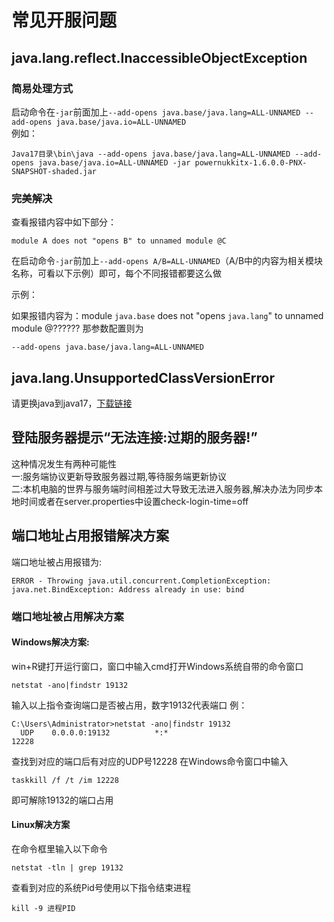# 常见开服问题  

## java.lang.reflect.InaccessibleObjectException  
### 简易处理方式
启动命令在`-jar`前面加上`--add-opens java.base/java.lang=ALL-UNNAMED --add-opens java.base/java.io=ALL-UNNAMED`  
例如：
```
Java17目录\bin\java --add-opens java.base/java.lang=ALL-UNNAMED --add-opens java.base/java.io=ALL-UNNAMED -jar powernukkitx-1.6.0.0-PNX-SNAPSHOT-shaded.jar
```
### 完美解决
查看报错内容中如下部分：
```
module A does not "opens B" to unnamed module @C
```
在启动命令`-jar`前加上`--add-opens A/B=ALL-UNNAMED`（A/B中的内容为相关模块名称，可看以下示例）即可，每个不同报错都要这么做  

示例：

如果报错内容为：module `java.base` does not "opens `java.lang`" to unnamed module @?????? 那参数配置则为
```
--add-opens java.base/java.lang=ALL-UNNAMED
```

## java.lang.UnsupportedClassVersionError
请更换java到java17，[下载链接](https://mirrors.tuna.tsinghua.edu.cn/AdoptOpenJDK/17/jre/x64/windows/OpenJDK17U-jre_x64_windows_hotspot_17.0.2_8.zip)

## 登陆服务器提示“无法连接:过期的服务器!”
这种情况发生有两种可能性  
一:服务端协议更新导致服务器过期,等待服务端更新协议  
二:本机电脑的世界与服务端时间相差过大导致无法进入服务器,解决办法为同步本地时间或者在server.properties中设置check-login-time=off

## 端口地址占用报错解决方案
端口地址被占用报错为:
```
ERROR - Throwing java.util.concurrent.CompletionException: java.net.BindException: Address already in use: bind
```
### 端口地址被占用解决方案
#### Windows解决方案:
win+R键打开运行窗口，窗口中输入cmd打开Windows系统自带的命令窗口
```
netstat -ano|findstr 19132
```
输入以上指令查询端口是否被占用，数字19132代表端口
例：
```
C:\Users\Administrator>netstat -ano|findstr 19132
  UDP    0.0.0.0:19132          *:*                                    12228
```
查找到对应的端口后有对应的UDP号12228
在Windows命令窗口中输入
```
taskkill /f /t /im 12228
```
即可解除19132的端口占用
#### Linux解决方案
在命令框里输入以下命令
```
netstat -tln | grep 19132
```
查看到对应的系统Pid号使用以下指令结束进程
```
kill -9 进程PID
```

